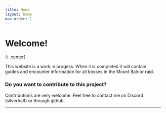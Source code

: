 ```yaml
---
title: Home
layout: home
nav_order: 1
---
```


# Welcome!
{: .center}

This website is a work in progess. When it is completed it will contain guides and encounter information for all bosses in the Mount Balrior raid.

<div class="index-container">
    <a href="decima/overview.html"
       class="index-button"
       style="background-image: url(images/decima.webp);"></a>
    <a href="greer/overview.html"
       class="index-button"
       style="background-image: url(images/greer.jpg);"></a>
    <a href="ura/overview.html"
       class="index-button"
       style="background-image: url(images/ura.jpg);"></a>
</div>

### Do you want to contribute to this project?

Contributions are very welcome. Feel free to contact me on Discord (silverhalf) or through github.

----
